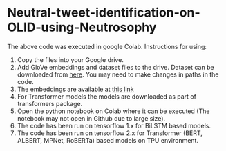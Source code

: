 # Neutral-tweet-identification-on-OLID-using-Neutrosophy
The above code was executed in google Colab.
Instructions for using:
1. Copy the files into your Google drive.
2. Add GloVe embeddings and dataset files to the drive. Dataset can be downloaded from [here](https://sites.google.com/site/offensevalsharedtask/olid). You may need to make changes in paths in the code.
3. The embeddings are available at [this link](https://nlp.stanford.edu/projects/glove/)
4. For Transformer models the models are downloaded as part of transformers package.
5. Open the python notebook on Colab where it can be executed (The notebook may not open in Github due to large size).
6. The code has been run on tensorflow 1.x for BiLSTM based models.
7. The code has been run on tensorflow 2.x for Transformer (BERT, ALBERT, MPNet, RoBERTa) based models on TPU environment.
